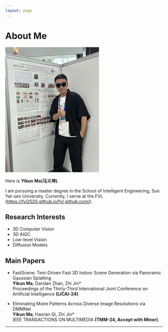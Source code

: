 ```yaml
---
layout: page
---
```


# About Me

<img src="yikun1.jpg" class="floatpic" width="300" height="400">

Here is **Yikun Ma(马义坤)**.

  I am pursuing a master degree in the School of Intelligent Engineering, Sun Yat-sen University. Currently, I serve at the FVL (https://fvl2020.github.io/fvl.github.com/).

## Research Interests

- 3D Computer Vision
- 3D AIGC
- Low-level Vision
- Diffusion Models

## Main Papers

- FastScene: Text-Driven Fast 3D Indoor Scene Generation via Panoramic Gaussian Splatting<br>
**Yikun Ma**, Dandan Zhan, Zhi Jin*<br>
Proceedings of the Thirty-Third International Joint Conference on Artificial Intelligence **(IJCAI-24)**.

- Eliminating Moire Patterns Across Diverse Image Resolutions via DMMNet<br>
**Yikun Ma**, Haoran Qi, Zhi Jin*<br>
IEEE TRANSACTIONS ON MULTIMEDIA **(TMM-24, Accept with Minor)**.
  <br>
---

